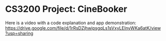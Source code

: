 # CS3200 Project: CineBooker

Here is a video with a code explanation and app demonstration: https://drive.google.com/file/d/1rRsDZjhwipsgqLs1sVxyLEInyWKa6atK/view?usp=sharing




